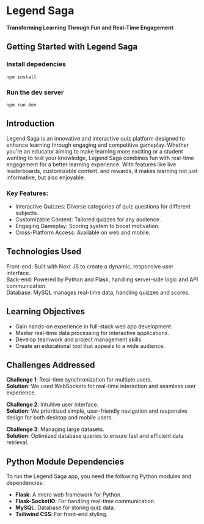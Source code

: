 # Legend Saga

**Transforming Learning Through Fun and Real-Time Engagement**

## Getting Started with Legend Saga

### Install depedencies

`npm install`

### Run the dev server

`npm run dev`

## Introduction

Legend Saga is an innovative and interactive quiz platform designed to enhance learning through engaging and competitive gameplay. Whether you're an educator aiming to make learning more exciting or a student wanting to test your knowledge, Legend Saga combines fun with real-time engagement for a better learning experience. With features like live leaderboards, customizable content, and rewards, it makes learning not just informative, but also enjoyable.

### Key Features:

- Interactive Quizzes: Diverse categories of quiz questions for different subjects.
- Customizable Content: Tailored quizzes for any audience. 
- Engaging Gameplay: Scoring system to boost motivation.
- Cross-Platform Access: Available on web and mobile.

## Technologies Used

Front-end: Built with Next JS to create a dynamic, responsive user interface.  
Back-end: Powered by Python and Flask, handling server-side logic and API communication.
<br>Database: MySQL manages real-time data, handling quizzes and scores.

## Learning Objectives

- Gain hands-on experience in full-stack web app development.
- Master real-time data processing for interactive applications.
- Develop teamwork and project management skills.
- Create an educational tool that appeals to a wide audience.

## Challenges Addressed

**Challenge 1**: Real-time synchronization for multiple users.  
**Solution**: We used WebSockets for real-time interaction and seamless user experience.

**Challenge 2**: Intuitive user interface.  
**Solution**: We prioritized simple, user-friendly navigation and responsive design for both desktop and mobile users.

**Challenge 3**: Managing large datasets.  
**Solution**: Optimized database queries to ensure fast and efficient data retrieval.

## Python Module Dependencies

To run the Legend Saga app, you need the following Python modules and dependencies:

- **Flask**: A micro web framework for Python.
- **Flask-SocketIO**: For handling real-time communication.
- **MySQL**: Database for storing quiz data.
- **Tailiwind CSS**: For front-end styling.
